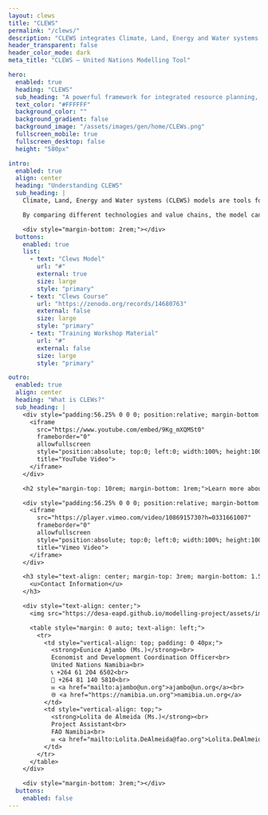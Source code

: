 ```yaml
---
layout: clews
title: "CLEWS"
permalink: "/clews/"
description: "CLEWS integrates Climate, Land, Energy and Water systems to support sustainable development strategies."
header_transparent: false
header_color_mode: dark
meta_title: "CLEWS – United Nations Modelling Tool"

hero:
  enabled: true
  heading: "CLEWS"
  sub_heading: "A powerful framework for integrated resource planning, helping governments align strategies with sustainability goals."
  text_color: "#FFFFFF"
  background_color: ""
  background_gradient: false
  background_image: "/assets/images/gen/home/CLEWs.png"
  fullscreen_mobile: true
  fullscreen_desktop: false
  height: "580px"

intro:
  enabled: true
  align: center
  heading: "Understanding CLEWS"
  sub_heading: |
    Climate, Land, Energy and Water systems (CLEWS) models are tools for simultaneous consideration of food, energy and water security. They are designed to assess how production and use of these resources may contribute to climate change, and how climate change may affect these resource systems.

    By comparing different technologies and value chains, the model can identify pressure points and indicate synergies and trade-offs to reach development goals. CLEWS can analyze policy decisions on issues such as climate action, competition for water and agricultural modernization.

    <div style="margin-bottom: 2rem;"></div>
  buttons:
    enabled: true
    list:
      - text: "Clews Model"
        url: "#"
        external: true
        size: large
        style: "primary"
      - text: "Clews Course"
        url: "https://zenodo.org/records/14680763"
        external: false
        size: large
        style: "primary"
      - text: "Training Workshop Material"
        url: "#"
        external: false
        size: large
        style: "primary"

outro:
  enabled: true
  align: center
  heading: "What is CLEWs?"
  sub_heading: |
    <div style="padding:56.25% 0 0 0; position:relative; margin-bottom: 30px;">
      <iframe
        src="https://www.youtube.com/embed/9Kg_mXQMSt0"
        frameborder="0"
        allowfullscreen
        style="position:absolute; top:0; left:0; width:100%; height:100%;"
        title="YouTube Video">
      </iframe>
    </div>

    <h2 style="margin-top: 10rem; margin-bottom: 1rem;">Learn more about how the CLEWs model is supporting the work of different sectors</h2>

    <div style="padding:56.25% 0 0 0; position:relative; margin-bottom: 2rem;">
      <iframe
        src="https://player.vimeo.com/video/1086915730?h=0331661007"
        frameborder="0"
        allowfullscreen
        style="position:absolute; top:0; left:0; width:100%; height:100%;"
        title="Vimeo Video">
      </iframe>
    </div>

    <h3 style="text-align: center; margin-top: 3rem; margin-bottom: 1.5rem;">
      <u>Contact Information</u>
    </h3>

    <div style="text-align: center;">
      <img src="https://desa-eapd.github.io/modelling-project/assets/images/gen/blog/namibia_flag.png" alt="Namibia Flag" style="height: 50px; margin-bottom: 1rem;">

      <table style="margin: 0 auto; text-align: left;">
        <tr>
          <td style="vertical-align: top; padding: 0 40px;">
            <strong>Eunice Ajambo (Ms.)</strong><br>
            Economist and Development Coordination Officer<br>
            United Nations Namibia<br>
            📞 +264 61 204 6502<br>
            📱 +264 81 140 5810<br>
            ✉️ <a href="mailto:ajambo@un.org">ajambo@un.org</a><br>
            🌐 <a href="https://namibia.un.org">namibia.un.org</a>
          </td>
          <td style="vertical-align: top;">
            <strong>Lolita de Almeida (Ms.)</strong><br>
            Project Assistant<br>
            FAO Namibia<br>
            ✉️ <a href="mailto:Lolita.DeAlmeida@fao.org">Lolita.DeAlmeida@fao.org</a>
          </td>
        </tr>
      </table>
    </div>

    <div style="margin-bottom: 3rem;"></div>
  buttons:
    enabled: false
---
```

